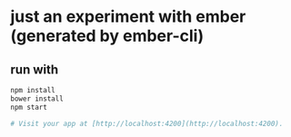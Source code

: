 # just an experiment with ember (generated by ember-cli)

## run with

```bash
npm install
bower install
npm start

# Visit your app at [http://localhost:4200](http://localhost:4200).
```
